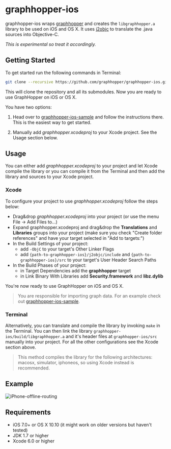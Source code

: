 graphhopper-ios
===============

graphhopper-ios wraps [graphhopper](https://github.com/graphhopper/graphhopper/) 
and creates the `libgraphhopper.a` library to be used on iOS and OS X. 
It uses [j2objc](https://github.com/google/j2objc) to translate the .java sources 
into Objective-C.

*This is experimental so treat it accordingly.*

## Getting Started

To get started run the following commands in Terminal:

```sh
git clone --recursive https://github.com/graphhopper/graphhopper-ios.git
```

This will clone the repository and all its submodules. Now you are ready 
to use GraphHopper on iOS or OS X.

You have two options:

1. Head over to [graphhopper-ios-sample](https://github.com/graphhopper/graphhopper-ios/tree/master/graphhopper-ios-sample) 
and follow the instructions there. This is the easiest way to get started.

2. Manually add *graphhopper.xcodeproj* to your Xcode project. See the Usage section below.

## Usage

You can either add *graphhopper.xcodeproj* to your project and let Xcode compile the library 
or you can compile it from the Terminal and then add the library and sources
to your Xcode project.

### Xcode

To configure your project to use *graphhopper.xcodeproj* follow the steps below:

- Drag&drop *graphhopper.xcodeproj* into your project (or use the menu File -> Add Files to...)
- Expand graphhopper.xcodeproj and drag&drop the **Translations** and **Libraries** 
groups into your project (make sure you check "Create folder references" and have 
your target selected in "Add to targets:")
- In the Build Settings of your project:
    - add `-ObjC` to your target's Other Linker Flags
    - add `{path-to-graphhopper-ios}/j2objc/include` and `{path-to-graphhopper-ios}/src` 
    to your target's User Header Search Paths
- In the Build Phases of your project:
    - in Target Dependencies add the **graphhopper** target
    - in Link Binary With Libraries add **Security.framework** and **libz.dylib**

You're now ready to use GraphHopper on iOS and OS X.

> You are responsible for importing graph data. For an example check out 
[graphhopper-ios-sample](https://github.com/graphhopper/graphhopper-ios/tree/master/graphhopper-ios-sample).

### Terminal

Alternatively, you can translate and compile the library by invoking `make` 
in the Terminal. You can then link the library 
`graphhopper-ios/build/libgraphhopper.a` and it's header files at `graphhopper-ios/src` 
manually into your project. For all the other configurations see the Xcode section above.

> This method compiles the library for the following architectures: 
macosx, simulator, iphoneos, so using Xcode instead is recommended.

## Example

![iPhone-offline-routing](screenshots/iPhone-offline-routing.gif)

## Requirements

* iOS 7.0+ or OS X 10.10 (it might work on older versions but haven't tested)
* JDK 1.7 or higher
* Xcode 6.0 or higher
